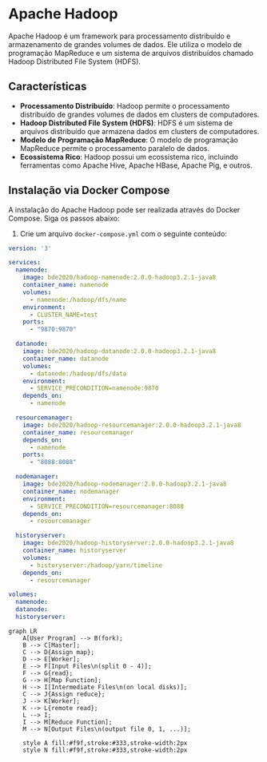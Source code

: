 # Apache Hadoop

Apache Hadoop é um framework para processamento distribuído e armazenamento de grandes volumes de dados. Ele utiliza o modelo de programação MapReduce e um sistema de arquivos distribuídos chamado Hadoop Distributed File System (HDFS).

## Características

- **Processamento Distribuído**: Hadoop permite o processamento distribuído de grandes volumes de dados em clusters de computadores.
- **Hadoop Distributed File System (HDFS)**: HDFS é um sistema de arquivos distribuído que armazena dados em clusters de computadores.
- **Modelo de Programação MapReduce**: O modelo de programação MapReduce permite o processamento paralelo de dados.
- **Ecossistema Rico**: Hadoop possui um ecossistema rico, incluindo ferramentas como Apache Hive, Apache HBase, Apache Pig, e outros.

## Instalação via Docker Compose

A instalação do Apache Hadoop pode ser realizada através do Docker Compose. Siga os passos abaixo:

1. Crie um arquivo `docker-compose.yml` com o seguinte conteúdo:

```yaml
version: '3'

services:
  namenode:
    image: bde2020/hadoop-namenode:2.0.0-hadoop3.2.1-java8
    container_name: namenode
    volumes:
      - namenode:/hadoop/dfs/name
    environment:
      - CLUSTER_NAME=test
    ports:
      - "9870:9870"

  datanode:
    image: bde2020/hadoop-datanode:2.0.0-hadoop3.2.1-java8
    container_name: datanode
    volumes:
      - datanode:/hadoop/dfs/data
    environment:
      - SERVICE_PRECONDITION=namenode:9870
    depends_on:
      - namenode

  resourcemanager:
    image: bde2020/hadoop-resourcemanager:2.0.0-hadoop3.2.1-java8
    container_name: resourcemanager
    depends_on:
      - namenode
    ports:
      - "8088:8088"

  nodemanager:
    image: bde2020/hadoop-nodemanager:2.0.0-hadoop3.2.1-java8
    container_name: nodemanager
    environment:
      - SERVICE_PRECONDITION=resourcemanager:8088
    depends_on:
      - resourcemanager

  historyserver:
    image: bde2020/hadoop-historyserver:2.0.0-hadoop3.2.1-java8
    container_name: historyserver
    volumes:
      - historyserver:/hadoop/yarn/timeline
    depends_on:
      - resourcemanager

volumes:
  namenode:
  datanode:
  historyserver:
```

```mermaid
graph LR
    A[User Program] --> B(fork);
    B --> C[Master];
    C --> D{Assign map};
    D --> E[Worker];
    E --> F[Input Files\n(split 0 - 4)];
    F --> G{read};
    G --> H[Map Function];
    H --> I[Intermediate Files\n(on local disks)];
    C --> J{Assign reduce};
    J --> K[Worker];
    K --> L{remote read};
    L --> I;
    I --> M[Reduce Function];
    M --> N[Output Files\n(output file 0, 1, ...)];

    style A fill:#f9f,stroke:#333,stroke-width:2px
    style N fill:#f9f,stroke:#333,stroke-width:2px
  ```